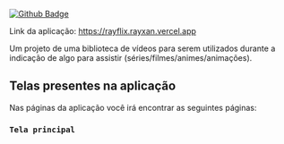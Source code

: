 [![Github Badge](https://img.shields.io/github/last-commit/Rayxan/rayflix)](https://img.shields.io/github/last-commit/Rayxan/rayflix)

Link da aplicação: https://rayflix.rayxan.vercel.app

Um projeto de uma biblioteca de vídeos para serem utilizados durante a indicação de algo para assistir (séries/filmes/animes/animações).

## Telas presentes na aplicação

Nas páginas da aplicação você irá encontrar as seguintes páginas:

### `Tela principal`
